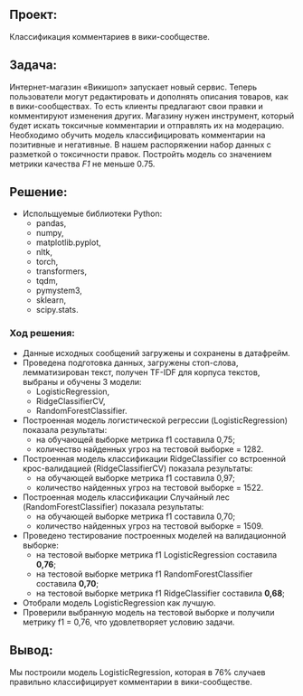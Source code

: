 ## Проект:

Классификация комментариев в вики-сообществе.

## Задача:

Интернет-магазин «Викишоп» запускает новый сервис. Теперь пользователи могут редактировать и дополнять описания товаров, как в вики-сообществах. То есть клиенты предлагают свои правки и комментируют изменения других. Магазину нужен инструмент, который будет искать токсичные комментарии и отправлять их на модерацию. 
Необходимо обучить модель классифицировать комментарии на позитивные и негативные. В нашем распоряжении набор данных с разметкой о токсичности правок.
Постройть модель со значением метрики качества *F1* не меньше 0.75. 

## Решение:
- Испольщуемые библиотеки Python:
  - pandas,
  - numpy,
  - matplotlib.pyplot,
  - nltk,
  - torch,
  - transformers,
  - tqdm,
  - pymystem3,
  - sklearn,
  - scipy.stats.

### Ход решения:

- Данные исходных сообщений загружены и сохранены в датафрейм.
- Проведена подготовка данных, загружены стоп-слова, лемматизирован текст, получен TF-IDF для корпуса текстов, выбраны и обучены 3 модели:
    - LogisticRegression,
    - RidgeClassifierCV,
    - RandomForestClassifier.
- Построенная модель логистической регрессии (LogisticRegression) показала результаты:
    - на обучающей выборке метрика f1 составила 0,75;
    - количество найденных угроз на тестовой выборке = 1282.
- Построенная модель классификации RidgeClassifier со встроенной крос-валидацией (RidgeClassifierCV) показала результаты:
    - на обучающей выборке метрика f1 составила 0,97;
    - количество найденных угроз на тестовой выборке = 1522.   
- Построенная модель классификации Случайный лес (RandomForestClassifier) показала результаты:
    - на обучающей выборке метрика f1 составила 0,70;
    - количество найденных угроз на тестовой выборке = 1509.  
- Проведено тестирование построенных моделей на валидационной выборке:
    - на тестовой выборке метрика f1 LogisticRegression составила **0,76**;
    - на тестовой выборке метрика f1 RandomForestClassifier составила **0,70**;    
    - на тестовой выборке метрика f1 RidgeClassifier составила **0,68**;
- Отобрали модель LogisticRegression как лучшую.  
- Проверили выбранную модель на тестовой выборке и получили метрику f1 = 0,76, что удовлетворяет условию задачи.

## Вывод:

Мы построили модель LogisticRegression, которая в 76% случаев правильно классифицирует комментарии в вики-сообществе.
